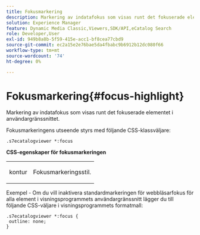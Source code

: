 ```yaml
---
title: Fokusmarkering
description: Markering av indatafokus som visas runt det fokuserade elementet i användargränssnittet.
solution: Experience Manager
feature: Dynamic Media Classic,Viewers,SDK/API,eCatalog Search
role: Developer,User
exl-id: 949b8a8b-5f59-415e-acc1-bf8cea77cbd9
source-git-commit: ec2a15e2e76bae5da4fbabc9b6912b12dc080f66
workflow-type: tm+mt
source-wordcount: '74'
ht-degree: 0%

---
```


# Fokusmarkering{#focus-highlight}

Markering av indatafokus som visas runt det fokuserade elementet i användargränssnittet.

<!--<a id="section_E8B3D0BF9FF548F188F717D6EA65EC32"></a>-->

Fokusmarkeringens utseende styrs med följande CSS-klassväljare:

```
.s7ecatalogviewer *:focus
```

**CSS-egenskaper för fokusmarkeringen**

<table id="table_C48C56E696304C9BAFEE71BA9EA9A174"> 
 <tbody> 
  <tr> 
   <td colname="col1"> <p> <span class="codeph"> kontur </span> </p> </td> 
   <td colname="col2"> <p> Fokusmarkeringsstil. </p> </td> 
  </tr> 
 </tbody> 
</table>

Exempel - Om du vill inaktivera standardmarkeringen för webbläsarfokus för alla element i visningsprogrammets användargränssnitt lägger du till följande CSS-väljare i visningsprogrammets formatmall:

```
.s7ecatalogviewer *:focus { 
 outline: none; 
}
```
